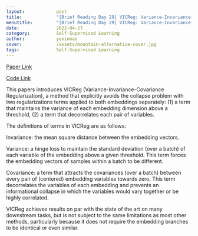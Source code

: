 ```yaml
---
layout:            post
title:             "[Brief Reading Day 29] VICReg: Variance-Invariance-Covariance Regularization for Self-Supervised Learning"
menutitle:         "[Brief Reading Day 29] VICReg: Variance-Invariance-Covariance Regularization for Self-Supervised Learning"
date:              2022-04-27
category:          Self-Supervised Learning
author:            yexinmao
cover:             /assets/mountain-alternative-cover.jpg
tags:              Self-Supervised Learning
---
```


[Paper Link](https://arxiv.org/abs/2105.04906)

[Code Link](https://github.com/facebookresearch/vicreg)

This papers introduces VICReg (Variance-Invariance-Covariance Regularization), a method that explicitly avoids the collapse problem with two regularizations terms applied to both embeddings separately: (1) a term that maintains the variance of each embedding dimension above a threshold, (2) a term that decorrelates each pair of variables.

The definitions of terms in VICReg are as follows:

Invariance: the mean square distance between the embedding vectors.

Variance: a hinge loss to maintain the standard deviation (over a batch) of each variable of the embedding above a given threshold. This term forces the embedding vectors of samples within a batch to be different.

Covariance: a term that attracts the covariances (over a batch) between every pair of (centered) embedding variables towards zero. This term decorrelates the variables of each embedding and prevents an informational collapse in which the variables would vary together or be highly correlated.

VICReg achieves results on par with the state of the art on many downstream tasks, but is not subject to the same limitations as most other methods, particularly because it does not require the embedding branches to be identical or even similar.
